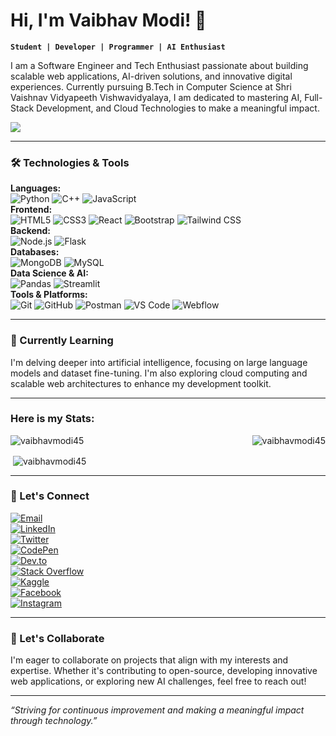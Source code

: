 # Hi, I'm Vaibhav Modi! 👋

**`Student | Developer | Programmer | AI Enthusiast`**

I am a Software Engineer and Tech Enthusiast passionate about building scalable web applications, AI-driven solutions, and innovative digital experiences. Currently pursuing B.Tech in Computer Science at Shri Vaishnav Vidyapeeth Vishwavidyalaya, I am dedicated to mastering AI, Full-Stack Development, and Cloud Technologies to make a meaningful impact.

<img src="https://user-images.githubusercontent.com/74038190/225813708-98b745f2-7d22-48cf-9150-083f1b00d6c9.gif">

---

### 🛠️ Technologies & Tools

 **Languages:**  
 ![Python](https://img.shields.io/badge/Python-3776AB?style=flat&logo=python&logoColor=white)  ![C++](https://img.shields.io/badge/C++-00599C?style=flat&logo=c%2B%2B&logoColor=white)   ![JavaScript](https://img.shields.io/badge/JavaScript-F7DF1E?style=flat&logo=javascript&logoColor=black)  
 **Frontend:**  
  ![HTML5](https://img.shields.io/badge/HTML5-E34F26?style=flat&logo=html5&logoColor=white)  ![CSS3](https://img.shields.io/badge/CSS3-1572B6?style=flat&logo=css3&logoColor=white)  ![React](https://img.shields.io/badge/React-61DAFB?style=flat&logo=react&logoColor=black)  ![Bootstrap](https://img.shields.io/badge/Bootstrap-563D7C?style=flat&logo=bootstrap&logoColor=white) ![Tailwind CSS](https://img.shields.io/badge/Tailwind_CSS-06B6D4?style=flat&logo=tailwindcss&logoColor=white)  
**Backend:**  
  ![Node.js](https://img.shields.io/badge/Node.js-339933?style=flat&logo=nodedotjs&logoColor=white)  ![Flask](https://img.shields.io/badge/Flask-000000?style=flat&logo=flask&logoColor=white)  
**Databases:**  
![MongoDB](https://img.shields.io/badge/MongoDB-47A248?style=flat&logo=mongodb&logoColor=white) ![MySQL](https://img.shields.io/badge/MySQL-4479A1?style=flat&logo=mysql&logoColor=white)  
**Data Science & AI:**  
  ![Pandas](https://img.shields.io/badge/Pandas-150458?style=flat&logo=pandas&logoColor=white) ![Streamlit](https://img.shields.io/badge/Streamlit-FF4B4B?style=flat&logo=streamlit&logoColor=white)  
**Tools & Platforms:**  
  ![Git](https://img.shields.io/badge/Git-F05032?style=flat&logo=git&logoColor=white) ![GitHub](https://img.shields.io/badge/GitHub-181717?style=flat&logo=github&logoColor=white) ![Postman](https://img.shields.io/badge/Postman-FF6C37?style=flat&logo=postman&logoColor=white) ![VS Code](https://img.shields.io/badge/VS_Code-007ACC?style=flat&logo=visualstudiocode&logoColor=white)  ![Webflow](https://img.shields.io/badge/Webflow-4353FF?style=flat&logo=webflow&logoColor=white)


---

### 🌱 Currently Learning

I'm delving deeper into artificial intelligence, focusing on large language models and dataset fine-tuning. I'm also exploring cloud computing and scalable web architectures to enhance my development toolkit.

---
### Here is my Stats:

<p><img align="left" src="https://github-readme-stats.vercel.app/api/top-langs?username=vaibhavmodi45&show_icons=true&locale=en&layout=compact" alt="vaibhavmodi45"/></p>

<p><img align="right" src="https://github-readme-streak-stats.herokuapp.com/?user=vaibhavmodi45&" alt="vaibhavmodi45" /></p><br>

<p>&nbsp;<img align="center" src="https://github-readme-stats.vercel.app/api?username=vaibhavmodi45&show_icons=true&locale=en" alt="vaibhavmodi45" /></p>

---

### 🤝 Let's Connect
<p align="left">
  <a href="mailto:modivaibhav817@gmail.com">
    <img src="https://img.shields.io/badge/Email-modivaibhav817@gmail.com-007BFF?style=flat&logo=gmail&logoColor=white" alt="Email"> <br>
    <a href="https://www.linkedin.com/in/vaibhav-modi-59a775244" target="_blank">
    <img src="https://img.shields.io/badge/LinkedIn-Vaibhav_Modi-0077B5?style=flat&logo=linkedin&logoColor=white" alt="LinkedIn"><a href="https://twitter.com/vaibhav35785090" target="_blank"><br>
    <img src="https://img.shields.io/badge/Twitter-@vaibhav35785090-1DA1F2?style=flat&logo=twitter&logoColor=white" alt="Twitter"><a href="https://codepen.io/vaibhavmodi45" target="_blank"><br>
    <img src="https://img.shields.io/badge/CodePen-vaibhavmodi45-000000?style=flat&logo=codepen&logoColor=white" alt="CodePen"><a href="https://dev.to/vaibhavmodi45" target="_blank"><br>
    <img src="https://img.shields.io/badge/Dev.to-vaibhavmodi45-0A0A0F?style=flat&logo=dev.to&logoColor=white" alt="Dev.to"><a href="https://stackoverflow.com/users/22455642/vaibhav-modi" target="_blank"><br>
    <img src="https://img.shields.io/badge/Stack_Overflow-Vaibhav_Modi-F48024?style=flat&logo=stack-overflow&logoColor=white" alt="Stack Overflow"><a href="https://kaggle.com/vaibhavmodi45" target="_blank"><br>
    <img src="https://img.shields.io/badge/Kaggle-vaibhavmodi45-000000?style=flat&logo=kaggle&logoColor=white" alt="Kaggle"><a href="https://fb.com/vaibhav.modi.948" target="_blank"><br>
    <img src="https://img.shields.io/badge/Facebook-vaibhav.modi.948-1877F2?style=flat&logo=facebook&logoColor=white" alt="Facebook"><a href="https://instagram.com/vaibhav_modi_45" target="_blank"><br>
    <img src="https://img.shields.io/badge/Instagram-vaibhavmodi45-E4405F?style=flat&logo=instagram&logoColor=white" alt="Instagram">
  </a>
</p>

---

### 💬 Let's Collaborate

I'm eager to collaborate on projects that align with my interests and expertise. Whether it's contributing to open-source, developing innovative web applications, or exploring new AI challenges, feel free to reach out!

---

*“Striving for continuous improvement and making a meaningful impact through technology.”*

